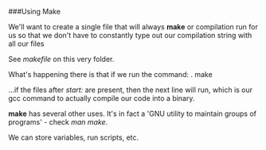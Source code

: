 ###Using Make

We'll want to create a single file that will always **make** or compilation run for us so that we don't have to constantly type out our compilation string with all our files

See *makefile* on this very folder.


What's happening there is that if we run the command:
. make

...if the files after *start:* are present, then the next line will run, which is our gcc command to actually compile our code into a binary.

**make** has several other uses. It's in fact a 'GNU utility to maintain groups of programs' - check *man make*.

We can store variables, run scripts, etc.
